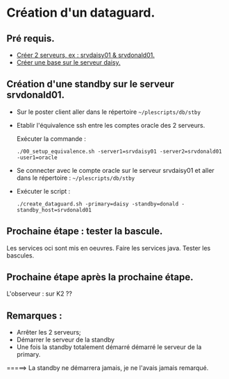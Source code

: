 #	Création d'un dataguard.

##	Pré requis.
 - [Créer 2 serveurs, ex : srvdaisy01 & srvdonald01.](https://github.com/PhilippeLeroux/plescripts/tree/master/database_servers/README.md)
 - [Créer une base sur le serveur daisy.](https://github.com/PhilippeLeroux/plescripts/tree/master/db/README.md)
 
## Création d'une standby sur le serveur srvdonald01.
 - Sur le poster client aller dans le répertoire `~/plescripts/db/stby`

 - Etablir l'équivalence ssh entre les comptes oracle des 2 serveurs.

   Exécuter la commande :

   `./00_setup_equivalence.sh -server1=srvdaisy01 -server2=srvdonald01 -user1=oracle`

 - Se connecter avec le compte oracle sur le serveur srvdaisy01 et aller dans le répertoire : `~/plescripts/db/stby`

 - Exécuter le script :

   `./create_dataguard.sh -primary=daisy -standby=donald -standby_host=srvdonald01`

##	Prochaine étape : tester la bascule. 
 Les services oci sont mis en oeuvres. Faire les services java.
 Tester les bascules.

##	Prochaine étape après la prochaine étape.
 L'observeur : sur K2 ??

##	Remarques :
 * Arrêter les 2 serveurs;
 * Démarrer le serveur de la standby
 * Une fois la standby totalement démarré démarré le serveur de la primary.

=====> La standby ne démarrera jamais, je ne l'avais jamais remarqué.
